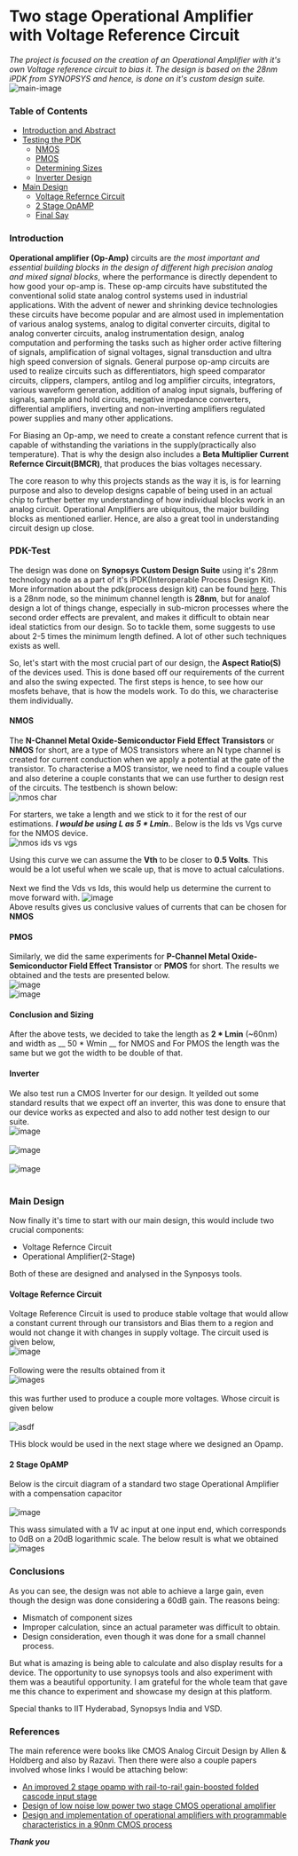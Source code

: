 # Two stage Operational Amplifier with Voltage Reference Circuit
_The project is focused on the creation of an Operational Amplifier with it's own Voltage reference circuit to bias it. The design is based on the 28nm iPDK from SYNOPSYS and hence, is done on it's custom design suite._<br>
![main-image]()

### Table of Contents
- [Introduction and  Abstract](#Introduction)
- [Testing the PDK](#PDK-Test)
  - [NMOS](#NMOS)
  - [PMOS](#PMOS)
  - [Determining Sizes](#Conclusion-and-Sizing)
  - [Inverter Design](#Inverter)
- [Main Design](#Main-Design)
  - [Voltage Refernce Circuit](#Voltage-Reference-Circuit)
  - [2 Stage OpAMP](#2-Stage-OpAMP)
  - [Final Say](#Conclusions)

### Introduction
__Operational amplifier (Op-Amp)__ circuits are _the most important and essential building blocks in the design of different high precision analog and mixed signal blocks_, where the performance is directly dependent to how good your op-amp is. These op-amp circuits have substituted the conventional solid state analog control systems used in industrial applications. With the advent of newer and shrinking device technologies these circuits have become popular and are almost used in implementation of various analog systems, analog to digital converter circuits, digital to analog converter circuits, analog instrumentation design, analog computation and performing the tasks such as higher order active filtering of signals, amplification of signal voltages, signal transduction and ultra high speed conversion of signals. General purpose op-amp circuits are used to realize circuits such as differentiators, high speed comparator circuits, clippers, clampers, antilog and log amplifier circuits, integrators, various waveform generation, addition of analog input signals, buffering of signals, sample and hold circuits, negative impedance converters, differential amplifiers, inverting and non-inverting amplifiers regulated power supplies and many other applications.

For Biasing an Op-amp, we need to create a constant refence current that is capable of withstanding the variations in the supply(practically also temperature). That is why the design also includes a __Beta Multiplier Current Refernce Circuit(BMCR)__, that produces the bias voltages necessary.

The core reason to why this projects stands as the way it is, is for learning purpose and also to develop designs capable of being used in an actual chip to further better my understanding of how individual blocks work in an analog circuit. Operational Amplifiers are ubiquitous, the major building blocks as mentioned earlier. Hence, are also a great tool in understanding circuit design up close. 

### PDK-Test
The design was done on __Synopsys Custom Design Suite__ using it's 28nm technology node as a part of it's iPDK(Interoperable Process Design Kit). More information about the pdk(process design kit) can be found [here](https://news.synopsys.com/index.php?s=20295&item=123069). This is a 28nm node, so the minimum channel length is __28nm__, but for analof design a lot of things change, especially in sub-micron processes where the second order effects are prevalent, and makes it difficult to obtain near ideal statictics from our design. So to tackle them, some suggests to use about 2-5 times the minimum length defined. A lot of other such techniques exists as well. 

So, let's start with the most crucial part of our design, the __Aspect Ratio(S)__ of the devices used. This is done based off our requirements of the current and also the swing expected. The first steps is hence, to see how our mosfets behave, that is how the models work. To do this, we characterise them individually.

#### NMOS
The __N-Channel Metal Oxide-Semiconductor Field Effect Transistors__ or __NMOS__ for short, are a type of MOS transistors where an N type channel is created for current conduction when we apply a potential at the gate of the transistor. To characterise a MOS transistor, we need to find a couple values and also deterine a couple constants that we can use further to design rest of the circuits. The testbench is shown below:<br>
![nmos char](/images/nmoschar.PNG)<br>

For starters, we take a length and we stick to it for the rest of our estimations. ___I would be using L as 5 * Lmin.___. Below is the Ids vs Vgs curve for the NMOS device.<br>
![nmos ids vs vgs](/images/nmos_idsvsvgs.PNG)<br>

Using this curve we can assume the __Vth__ to be closer to __0.5 Volts__. This would be a lot useful when we scale up, that is move to actual calculations.<br><br> Next we find the Vds vs Ids, this would help us determine the current to move forward with.
![image](/images/nmos_idsvsvds.PNG)
<br>Above results gives us conclusive values of currents that can be chosen for __NMOS__


#### PMOS
Similarly, we did the same experiments for __P-Channel Metal Oxide-Semiconductor Field Effect Transistor__ or __PMOS__ for short. The results we obtained and the tests are presented below.
<br>
![image](/images/pmos_isdvsvsg.PNG)
<br>
![image](/images/pmos_isdvsvsd.PNG)


#### Conclusion and Sizing
After the above tests, we decided to take the length as __2 * Lmin__ (~60nm) and width as __ 50 * Wmin __ for NMOS and For PMOS the length was the same but we got the width to be double of that.

#### Inverter
We also test run a CMOS Inverter for our design. It yeilded out some standard results that we expect off an inverter, this was done to ensure that our device works as expected and also to add nother test design to our suite.<br>
![image](/images/Inverterdc.PNG)
<br><br>
![image](/images/InverterTran.PNG)
<br><br>
![image](/images/Inverterdcsim.PNG)
<br><br>


### Main Design
Now finally it's time to start with our main design, this would include two crucial components:
- Voltage Refernce Circuit
- Operational Amplifier(2-Stage)

Both of these are designed and analysed in the Synposys tools. 

#### Voltage Refernce Circuit
Voltage Reference Circuit is used to produce stable voltage that would allow a constant current through our transistors and Bias them to a region and would not change it with changes in supply voltage. The circuit used is given below,
<br>![image](/images/BMCR.PNG)
<br><br>Following were the results obtained from it<br>
![images](/images/BMCR_Waveform.PNG)
<br><br>this was further used to produce a couple more voltages. Whose circuit is given below<br><br>
![asdf](/images/Vref.PNG)

THis block would be used in the next stage where we designed an Opamp. 

#### 2 Stage OpAMP
Below is the circuit diagram of a standard two stage Operational Amplifier with a compensation capacitor<br><br>
![image](/images/opamp.PNG)

This wass simulated with a 1V ac input at one input end, which corresponds to 0dB on a 20dB logarithmic scale. The below result is what we obtained
<br>![images](/images/opamp_result.PNG)

### Conclusions
As you can see, the design was not able to achieve a large gain, even though the design was done considering a 60dB gain. The reasons being:
- Mismatch of component sizes
- Improper calculation, since an actual parameter was difficult to obtain. 
- Design consideration, even though it was done for a small channel process.

But what is amazing is being able to calculate and also display results for a device. The opportunity to use synopsys tools and also experiment with them was a beautiful opportunity. I am grateful for the whole team that gave me this chance to experiment and showcase my design at this platform. 

Special thanks to IIT Hyderabad, Synopsys India and VSD. 

### References
The main reference were books like CMOS Analog Circuit Design by Allen & Holdberg and also by Razavi. Then there were also a couple papers involved whose links I would be attaching below:
- [An improved 2 stage opamp with rail-to-rai! gain-boosted folded cascode input stage](https://ieeexplore.ieee.org/document/8292126)
- [Design of low noise low power two stage CMOS operational amplifier](https://ieeexplore.ieee.org/abstract/document/6963068)
- [Design and implementation of operational amplifiers with programmable characteristics in a 90nm CMOS process](https://ieeexplore.ieee.org/document/5274950)

___Thank you___